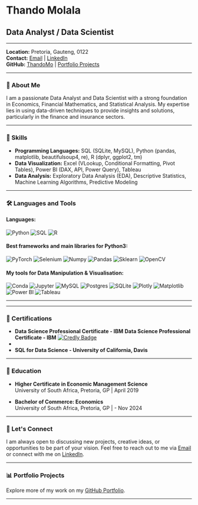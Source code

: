 
# Thando Molala

## Data Analyst / Data Scientist 

---

**Location:** Pretoria, Gauteng, 0122  
**Contact:** [Email](mailto:Thandoreen@gmail.com) | [LinkedIn](https://www.linkedin.com/in/thando-molala-76861b281/)  
**GitHub:** [ThandoMo](https://github.com/ThandoMo) | [Portfolio Projects](https://github.com/ThandoMo/PortfolioProjects)

---

### 👋 About Me

I am a passionate Data Analyst and Data Scientist with a strong foundation in Economics, Financial Mathematics, and Statistical Analysis. My expertise lies in using data-driven techniques to provide insights and solutions, particularly in the finance and insurance sectors.

---

### 💼 Skills

- **Programming Languages:** SQL (SQLite, MySQL), Python (pandas, matplotlib, beautifulsoup4, re), R (dplyr, ggplot2, tm)
- **Data Visualization:** Excel (VLookup, Conditional Formatting, Pivot Tables), Power BI (DAX, API, Power Query), Tableau
- **Data Analysis:** Exploratory Data Analysis (EDA), Descriptive Statistics, Machine Learning Algorithms, Predictive Modeling

---
### 🛠️ Languages and Tools

#### Languages:
![Python](https://img.shields.io/badge/Python-3776AB?style=for-the-badge&logo=python&logoColor=white)
![SQL](https://img.shields.io/badge/SQL-4479A1?style=for-the-badge&logo=postgresql&logoColor=white)
![R](https://img.shields.io/badge/R-276DC3?style=for-the-badge&logo=r&logoColor=white)

#### Best frameworks and main libraries for Python3:
![PyTorch](https://img.shields.io/badge/PyTorch-EE4C2C?style=for-the-badge&logo=pytorch&logoColor=white)
![Selenium](https://img.shields.io/badge/Selenium-43B02A?style=for-the-badge&logo=selenium&logoColor=white)
![Numpy](https://img.shields.io/badge/Numpy-013243?style=for-the-badge&logo=numpy&logoColor=white)
![Pandas](https://img.shields.io/badge/Pandas-150458?style=for-the-badge&logo=pandas&logoColor=white)
![Sklearn](https://img.shields.io/badge/Sklearn-F7931E?style=for-the-badge&logo=scikit-learn&logoColor=white)
![OpenCV](https://img.shields.io/badge/OpenCV-5C3EE8?style=for-the-badge&logo=opencv&logoColor=white)

#### My tools for Data Manipulation & Visualisation:
![Conda](https://img.shields.io/badge/Conda-44A833?style=for-the-badge&logo=anaconda&logoColor=white)
![Jupyter](https://img.shields.io/badge/Jupyter-F37626?style=for-the-badge&logo=jupyter&logoColor=white)
![MySQL](https://img.shields.io/badge/MySQL-4479A1?style=for-the-badge&logo=mysql&logoColor=white)
![Postgres](https://img.shields.io/badge/Postgres-336791?style=for-the-badge&logo=postgresql&logoColor=white)
![SQLite](https://img.shields.io/badge/SQLite-003B57?style=for-the-badge&logo=sqlite&logoColor=white)
![Plotly](https://img.shields.io/badge/Plotly-3F4F75?style=for-the-badge&logo=plotly&logoColor=white)
![Matplotlib](https://img.shields.io/badge/Matplotlib-019733?style=for-the-badge&logo=matplotlib&logoColor=white)
![Power BI](https://img.shields.io/badge/Power%20BI-F2C811?style=for-the-badge&logo=power%20bi&logoColor=black)
![Tableau](https://img.shields.io/badge/Tableau-E97627?style=for-the-badge&logo=tableau&logoColor=white)

---


---

### 📜 Certifications

- **Data Science Professional Certificate - IBM**
**Data Science Professional Certificate - IBM**
  [![Credly Badge](https://images.credly.com/size/220x220/images/b6a6bb25-cb56-4e48-98b2-b20b2ab4f572/IBM_Data_Science_Professional_Certificate.png)](https://www.credly.com/earner/earned/share/b6a6bb25-cb56-4e48-98b2-b20b2ab4f572)
-
- **SQL for Data Science - University of California, Davis**

---

### 🏫 Education

- **Higher Certificate in Economic Management Science**  
  University of South Africa, Pretoria, GP | April 2019

- **Bachelor of Commerce: Economics**  
  University of South Africa, Pretoria, GP |  - Nov 2024

---

### 💬 Let's Connect

I am always open to discussing new projects, creative ideas, or opportunities to be part of your vision. Feel free to reach out to me via [Email](mailto:Thandoreen@gmail.com) or connect with me on [LinkedIn](https://www.linkedin.com/in/thando-molala-76861b281/).

---

### 📊 Portfolio Projects

Explore more of my work on my [GitHub Portfolio](https://github.com/ThandoMo/PortfolioProjects).

---

